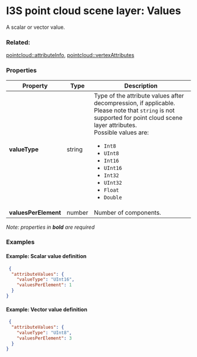 # I3S point cloud scene layer: Values

A scalar or vector value.

### Related:

[pointcloud::attributeInfo](attributeInfo.md), [pointcloud::vertexAttributes](vertexAttributes.md)
### Properties

| Property | Type | Description |
| --- | --- | --- |
| **valueType** | string | Type of the attribute values after decompression, if applicable. Please note that `string` is not supported for point cloud scene layer attributes.<div>Possible values are:<ul><li>`Int8`</li><li>`UInt8`</li><li>`Int16`</li><li>`UInt16`</li><li>`Int32`</li><li>`UInt32`</li><li>`Float`</li><li>`Double`</li></ul></div> |
| **valuesPerElement** | number | Number of components. |

*Note: properties in **bold** are required*

### Examples 

#### Example: Scalar value definition 

```json
 {
  "attributeValues": {
    "valueType": "UInt16",
    "valuesPerElement": 1
  }
} 
````

#### Example: Vector value definition 

```json
 {
  "attributeValues": {
    "valueType": "UInt8",
    "valuesPerElement": 3
  }
} 
````

